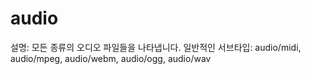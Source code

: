 # audio

설명: 모든 종류의 오디오 파일들을 나타냅니다.
일반적인 서브타입: audio/midi, audio/mpeg, audio/webm, audio/ogg, audio/wav